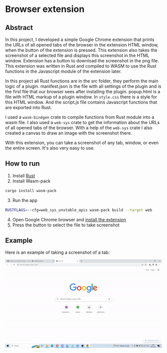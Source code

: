 # Browser extension

## Abstract
In this project, I developed a simple Google Chrome extension that prints the URLs of all opened tabs of the browser in the extension HTML window, when the button of the extension is pressed. This extension also takes the screenshot of a selected file and displays this screenshot in the HTML window. Extension has a button to download the screenshot in the png file.
This extension was written in Rust and compiled to WASM to use the Rust functions in the Javascript module of the extension later. 

In this project all Rust functions are in the src folder, they perform the main logic of a plugin. manifest.json is the file with all settings of the plugin and is the first file that our browser sees after installing the plugin. popup.html is a file with HTML markup of a plugin window. In `style.css` there is a style for this HTML window. And the script.js file contains Javascript functions that are exported into Rust.

I used a `wasm-bindgen` crate to compile functions from Rust module into a wasm file. 
I also used a `web-sys` crate to get the information about the URLs of all opened tabs of the browser. With a help of the `web-sys` crate I also created a canvas to draw an image with the screenshot there.

With this extension, you can take a screenshot of any tab, window, or even the entire screen. It's also very easy to use.

## How to run

1. Install [Rust](https://rustup.rs/)
2. Install Wasm-pack
```bash
cargo install wasm-pack
```
3. Run the app
```bash
RUSTFLAGS=--cfg=web_sys_unstable_apis wasm-pack build --target web
```
4. Open Google Chrome browser and [install the extension](https://support.google.com/chrome_webstore/answer/2664769?hl=en)
5. Press the button to select the file to take screenshot

## Example

Here is an example of taking a screenshot of a tab:

![res](Images/screenshot_gif.gif)
